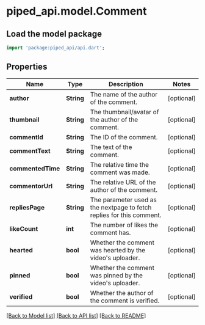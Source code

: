 # piped_api.model.Comment

## Load the model package
```dart
import 'package:piped_api/api.dart';
```

## Properties
Name | Type | Description | Notes
------------ | ------------- | ------------- | -------------
**author** | **String** | The name of the author of the comment. | [optional] 
**thumbnail** | **String** | The thumbnail/avatar of the author of the comment. | [optional] 
**commentId** | **String** | The ID of the comment. | [optional] 
**commentText** | **String** | The text of the comment. | [optional] 
**commentedTime** | **String** | The relative time the comment was made. | [optional] 
**commentorUrl** | **String** | The relative URL of the author of the comment. | [optional] 
**repliesPage** | **String** | The parameter used as the nextpage to fetch replies for this comment. | [optional] 
**likeCount** | **int** | The number of likes the comment has. | [optional] 
**hearted** | **bool** | Whether the comment was hearted by the video's uploader. | [optional] 
**pinned** | **bool** | Whether the comment was pinned by the video's uploader. | [optional] 
**verified** | **bool** | Whether the author of the comment is verified. | [optional] 

[[Back to Model list]](../README.md#documentation-for-models) [[Back to API list]](../README.md#documentation-for-api-endpoints) [[Back to README]](../README.md)


